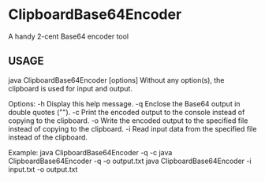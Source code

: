 # ClipboardBase64Encoder
A handy 2-cent Base64 encoder tool


## USAGE
  java ClipboardBase64Encoder [options]
  Without any option(s), the clipboard is used for input and output.

Options:
  -h            Display this help message.
  -q            Enclose the Base64 output in double quotes ("").
  -c            Print the encoded output to the console instead of copying to the clipboard.
  -o <FILENAME> Write the encoded output to the specified file instead of copying to the clipboard.
  -i <FILENAME> Read input data from the specified file instead of the clipboard.

Example:
  java ClipboardBase64Encoder -q -c
  java ClipboardBase64Encoder -q -o output.txt
  java ClipboardBase64Encoder -i input.txt -o output.txt
